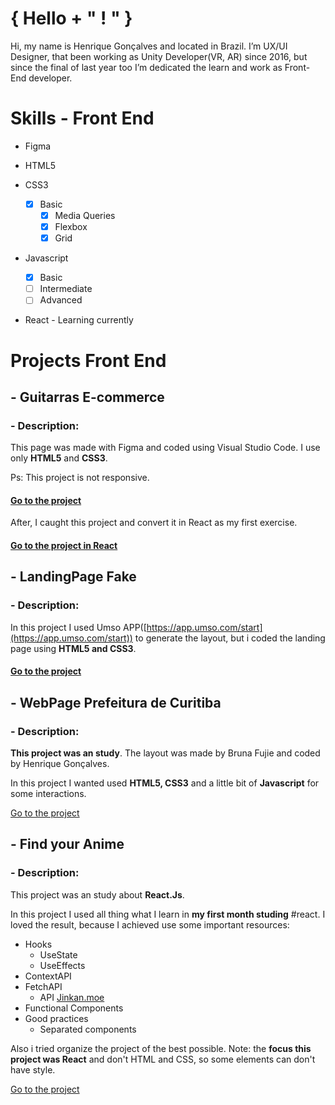 
# { Hello + " ! " }

Hi, my name is Henrique Gonçalves and located in Brazil. I’m UX/UI Designer, that been working as Unity Developer(VR, AR) since 2016, but since the final of last year too I’m dedicated the learn and work as Front-End developer.

# Skills - Front End
 - Figma
 
 - HTML5
  
 - CSS3
	 - [x] Basic
		- [x] Media Queries
		- [x] Flexbox
		- [x] Grid
 
 - Javascript
	 - [x] Basic
	 - [ ] Intermediate
	 - [ ] Advanced

- React - Learning currently 

# Projects Front End

## - Guitarras E-commerce

### - Description: 

This page was made with Figma and coded using Visual Studio Code. I use only **HTML5** and **CSS3**.

Ps: This project is not responsive.

#### [Go to the project](https://henriquegoncalvessilva.github.io/PageSite_Guitarra_E-commerce/index.html)

After, I caught this project and convert it in React as my first exercise. 

#### [Go to the project in React](https://henriquegoncalvessilva.github.io/WebPage_React_Guittaras/index.html)

## - LandingPage Fake

### - Description: 

In this project I used Umso APP([https://app.umso.com/start](https://app.umso.com/start)) to generate the layout, but i coded the landing page using **HTML5 and CSS3**.

#### [Go to the project](https://henriquegoncalvessilva.github.io/LandingPageFake_FrontEnd/index.html)

## - WebPage Prefeitura de Curitiba

### - Description: 

**This project was an study**. The layout was made by Bruna Fujie and coded by Henrique Gonçalves. 

In this project I wanted used **HTML5, CSS3** and a little bit of **Javascript** for some interactions.

[Go to the project](https://henriquegoncalvessilva.github.io/WebPage_PrefeituraCuritiba/index.html)

## - Find your Anime

### - Description: 

This project was an study about **React.Js**. 

In this project I used all thing what I learn in **my first month studing** #react. I loved the result, because I achieved use some important resources: 

 - Hooks
	 - UseState
	 - UseEffects
 - ContextAPI
- FetchAPI
	- API [Jinkan.moe](https://jikan.moe/)
- Functional Components
- Good practices
	- Separated components

Also i tried organize the project of the best possible. Note: the **focus this project was React** and don't HTML and CSS, so some elements can don't have style.

[Go to the project](https://henriquegoncalvessilva.github.io/FindYourAnime_React/index.html)

